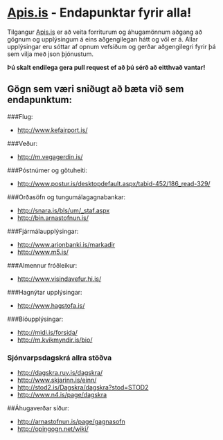 # [Apis.is](http://apis.is) - Endapunktar fyrir alla!

Tilgangur [Apis.is](http://apis.is) er að veita forriturum og áhugamönnum aðgang að gögnum og upplýsingum á eins aðgengilegan hátt og völ er á. Allar upplýsingar eru sóttar af opnum vefsíðum og gerðar aðgengilegri fyrir þá sem vilja með json þjónustum.

**Þú skalt endilega gera pull request ef að þú sérð að eitthvað vantar!**


## Gögn sem væri sniðugt að bæta við sem endapunktum:

###Flug:
+ http://www.kefairport.is/

###Veður:
+ http://m.vegagerdin.is/

###Póstnúmer og götuheiti:
+ http://www.postur.is/desktopdefault.aspx/tabid-452/186_read-329/

###Orðasöfn og tungumálagagnabankar:
+ http://snara.is/bls/um/_staf.aspx
+ http://bin.arnastofnun.is/

###Fjármálaupplýsingar:	
+ http://www.arionbanki.is/markadir
+ http://www.m5.is/

###Almennur fróðleikur:
+ http://www.visindavefur.hi.is/

###Hagnýtar upplýsingar:
+ http://www.hagstofa.is/

###Bíóupplýsingar:
+ http://midi.is/forsida/
+ http://m.kvikmyndir.is/bio/


### Sjónvarpsdagskrá allra stöðva
+ http://dagskra.ruv.is/dagskra/
+ http://www.skjarinn.is/einn/
+ http://stod2.is/Dagskra/dagskra?stod=STOD2
+ http://www.n4.is/page/dagskra

##Áhugaverðar síður:
+ http://arnastofnun.is/page/gagnasofn
+ http://opingogn.net/wiki/